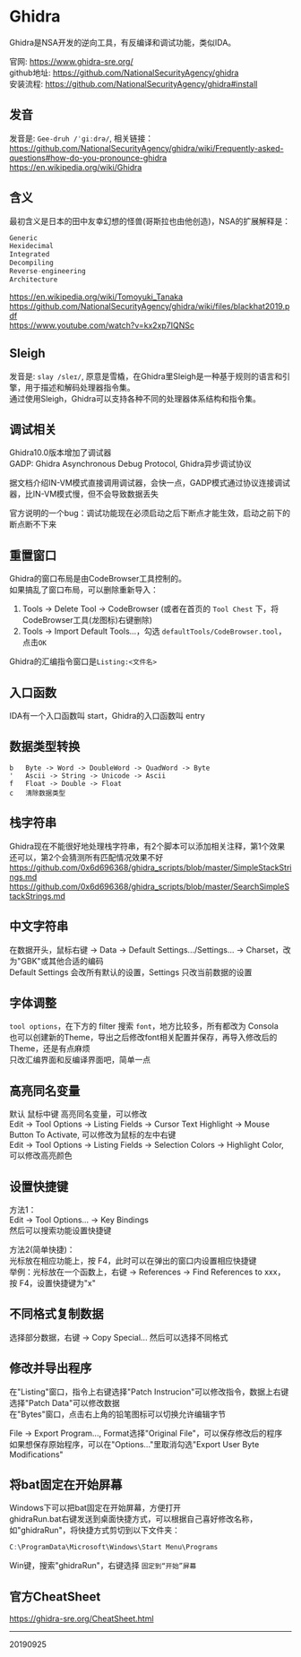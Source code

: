# Ghidra

Ghidra是NSA开发的逆向工具，有反编译和调试功能，类似IDA。  

官网: https://www.ghidra-sre.org/  
github地址: https://github.com/NationalSecurityAgency/ghidra  
安装流程: https://github.com/NationalSecurityAgency/ghidra#install  


## 发音
发音是: `Gee-druh /ˈɡiːdrə/`, 相关链接：  
https://github.com/NationalSecurityAgency/ghidra/wiki/Frequently-asked-questions#how-do-you-pronounce-ghidra  
https://en.wikipedia.org/wiki/Ghidra  


## 含义
最初含义是日本的田中友幸幻想的怪兽(哥斯拉也由他创造)，NSA的扩展解释是：  
```r
Generic
Hexidecimal
Integrated
Decompiling
Reverse-engineering
Architecture
```
https://en.wikipedia.org/wiki/Tomoyuki_Tanaka  
https://github.com/NationalSecurityAgency/ghidra/wiki/files/blackhat2019.pdf  
https://www.youtube.com/watch?v=kx2xp7IQNSc  


## Sleigh
发音是: `slay /sleɪ/`, 原意是雪橇，在Ghidra里Sleigh是一种基于规则的语言和引擎，用于描述和解码处理器指令集。  
通过使用Sleigh，Ghidra可以支持各种不同的处理器体系结构和指令集。  


## 调试相关
Ghidra10.0版本增加了调试器  
GADP: Ghidra Asynchronous Debug Protocol, Ghidra异步调试协议  

据文档介绍IN-VM模式直接调用调试器，会快一点，GADP模式通过协议连接调试器，比IN-VM模式慢，但不会导致数据丢失  

官方说明的一个bug：调试功能现在必须启动之后下断点才能生效，启动之前下的断点断不下来  


## 重置窗口
Ghidra的窗口布局是由CodeBrowser工具控制的。  
如果搞乱了窗口布局，可以删除重新导入：  
1. Tools -> Delete Tool -> CodeBrowser (或者在首页的 `Tool Chest` 下，将CodeBrowser工具(龙图标)右键删除)
2. Tools -> Import Default Tools...，勾选 `defaultTools/CodeBrowser.tool`，点击`OK`

Ghidra的汇编指令窗口是`Listing:<文件名>`  


## 入口函数
IDA有一个入口函数叫 start，Ghidra的入口函数叫 entry  


## 数据类型转换
```
b   Byte -> Word -> DoubleWord -> QuadWord -> Byte
'   Ascii -> String -> Unicode -> Ascii
f   Float -> Double -> Float
c   清除数据类型
```


## 栈字符串
Ghidra现在不能很好地处理栈字符串，有2个脚本可以添加相关注释，第1个效果还可以，第2个会猜测所有匹配情况效果不好  
https://github.com/0x6d696368/ghidra_scripts/blob/master/SimpleStackStrings.md  
https://github.com/0x6d696368/ghidra_scripts/blob/master/SearchSimpleStackStrings.md  


## 中文字符串
在数据开头，鼠标右键 -> Data -> Default Settings.../Settings... -> Charset，改为"GBK"或其他合适的编码  
Default Settings 会改所有默认的设置，Settings 只改当前数据的设置  


## 字体调整
`tool options`，在下方的 filter 搜索 `font`，地方比较多，所有都改为 Consola  
也可以创建新的Theme，导出之后修改font相关配置并保存，再导入修改后的Theme，还是有点麻烦  
只改汇编界面和反编译界面吧，简单一点  


## 高亮同名变量
默认 鼠标中键 高亮同名变量，可以修改  
Edit -> Tool Options -> Listing Fields -> Cursor Text Highlight -> Mouse Button To Activate, 可以修改为鼠标的左中右键  
Edit -> Tool Options -> Listing Fields -> Selection Colors -> Highlight Color, 可以修改高亮颜色  


## 设置快捷键
方法1：  
Edit -> Tool Options... -> Key Bindings  
然后可以搜索功能设置快捷键  

方法2(简单快捷)：  
光标放在相应功能上，按 F4，此时可以在弹出的窗口内设置相应快捷键  
举例：光标放在一个函数上，右键 -> References -> Find References to xxx，按 F4，设置快捷键为"x"  


## 不同格式复制数据
选择部分数据，右键 -> Copy Special... 然后可以选择不同格式  


## 修改并导出程序
在"Listing"窗口，指令上右键选择"Patch Instrucion"可以修改指令，数据上右键选择"Patch Data"可以修改数据  
在"Bytes"窗口，点击右上角的铅笔图标可以切换允许编辑字节  

File -> Export Program..., Format选择"Original File"，可以保存修改后的程序  
如果想保存原始程序，可以在"Options..."里取消勾选"Export User Byte Modifications"  


## 将bat固定在开始屏幕
Windows下可以把bat固定在开始屏幕，方便打开  
ghidraRun.bat右键发送到桌面快捷方式，可以根据自己喜好修改名称，如"ghidraRun"，将快捷方式剪切到以下文件夹：  
```r
C:\ProgramData\Microsoft\Windows\Start Menu\Programs
```
Win键，搜索"ghidraRun"，右键选择 `固定到“开始”屏幕`  


## 官方CheatSheet
https://ghidra-sre.org/CheatSheet.html  


---
20190925
